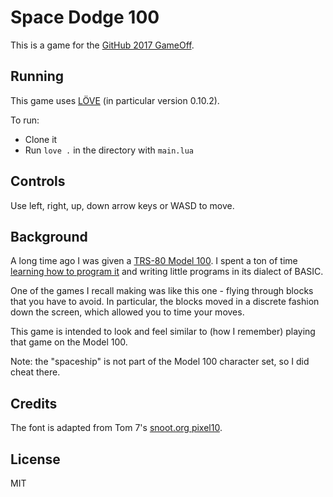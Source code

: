 # Space Dodge 100 

This is a game for the [GitHub 2017 GameOff](https://itch.io/jam/game-off-2017).

## Running

This game uses [LÖVE](https://love2d.org/) (in particular version 0.10.2).

To run:

* Clone it
* Run `love .` in the directory with `main.lua`

## Controls

Use left, right, up, down arrow keys or WASD to move.

## Background

A long time ago I was given a [TRS-80 Model 100](https://en.wikipedia.org/wiki/TRS-80_Model_100).
I spent a ton of time [learning how to program it](https://twitter.com/presidentbeef/status/879844518987571200) and writing little programs in its dialect of BASIC.

One of the games I recall making was like this one - flying through blocks that you have to avoid. In particular, the blocks moved in a discrete fashion down the screen, which allowed you to time your moves.

This game is intended to look and feel similar to (how I remember) playing that game on the Model 100.

Note: the "spaceship" is not part of the Model 100 character set, so I did cheat there.

## Credits

The font is adapted from Tom 7's [snoot.org pixel10](http://fonts.tom7.com/fonts98.html). 

## License

MIT
